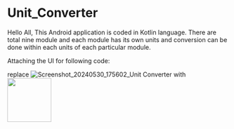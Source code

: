# Unit_Converter
Hello All, 
This Android application is coded in Kotlin language. There are total nine module and each module has its own units and conversion can be done within each units of each particular module. 

Attaching the UI for following code:

replace ![Screenshot_20240530_175602_Unit Converter](https://github.com/NEELKALYANI/Unit_Converter/assets/133015144/655c9be4-fcf3-40de-906f-88c4b08d5292) with <img src="[https://your-image-url.type](https://github.com/NEELKALYANI/Unit_Converter/assets/133015144/655c9be4-fcf3-40de-906f-88c4b08d5292)" width="100" height="100">


